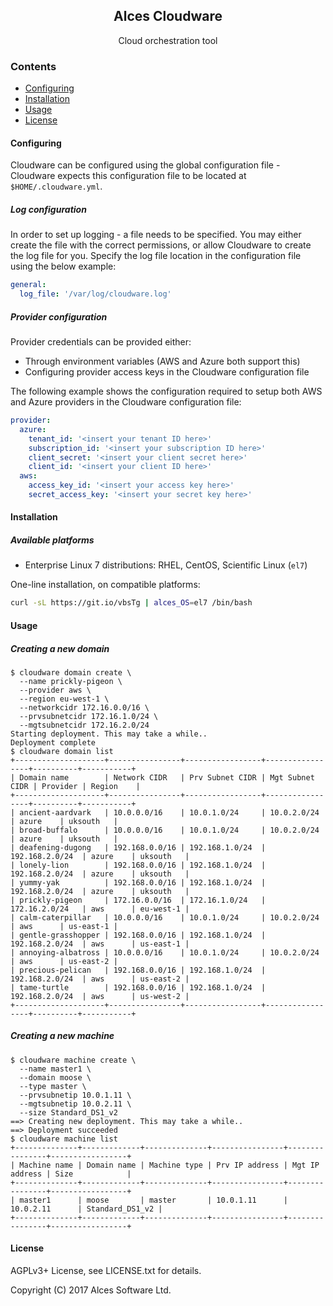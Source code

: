 <div align="center">
    <h2>Alces Cloudware</h2>
    <p align="center">
        <p>Cloud orchestration tool</p>
    </p>
</div>

### Contents
* [Configuring](#configuring)
* [Installation](#installation)
* [Usage](#usage)
* [License](#license)

#### Configuring

Cloudware can be configured using the global configuration file - Cloudware expects this configuration file to be located at `$HOME/.cloudware.yml`.

##### Log configuration

In order to set up logging - a file needs to be specified. You may either create the file with the correct permissions, or allow Cloudware to create the log file for you. Specify the log file location in the configuration file using the below example:

```yaml
general:
  log_file: '/var/log/cloudware.log'
```

##### Provider configuration

Provider credentials can be provided either:

* Through environment variables (AWS and Azure both support this)
* Configuring provider access keys in the Cloudware configuration file

The following example shows the configuration required to setup both AWS and Azure providers in the Cloudware configuration file:

```yaml
provider:
  azure:
    tenant_id: '<insert your tenant ID here>'
    subscription_id: '<insert your subscription ID here>'
    client_secret: '<insert your client secret here>'
    client_id: '<insert your client ID here>'
  aws:
    access_key_id: '<insert your access key here>'
    secret_access_key: '<insert your secret key here>'
```

#### Installation

##### Available platforms

* Enterprise Linux 7 distributions: RHEL, CentOS, Scientific Linux (`el7`)

One-line installation, on compatible platforms:

```bash
curl -sL https://git.io/vbsTg | alces_OS=el7 /bin/bash
```

#### Usage

##### Creating a new domain

```
$ cloudware domain create \
  --name prickly-pigeon \
  --provider aws \
  --region eu-west-1 \
  --networkcidr 172.16.0.0/16 \
  --prvsubnetcidr 172.16.1.0/24 \
  --mgtsubnetcidr 172.16.2.0/24
Starting deployment. This may take a while..
Deployment complete
$ cloudware domain list
+--------------------+----------------+-----------------+-----------------+----------+-----------+
| Domain name        | Network CIDR   | Prv Subnet CIDR | Mgt Subnet CIDR | Provider | Region    |
+--------------------+----------------+-----------------+-----------------+----------+-----------+
| ancient-aardvark   | 10.0.0.0/16    | 10.0.1.0/24     | 10.0.2.0/24     | azure    | uksouth   |
| broad-buffalo      | 10.0.0.0/16    | 10.0.1.0/24     | 10.0.2.0/24     | azure    | uksouth   |
| deafening-dugong   | 192.168.0.0/16 | 192.168.1.0/24  | 192.168.2.0/24  | azure    | uksouth   |
| lonely-lion        | 192.168.0.0/16 | 192.168.1.0/24  | 192.168.2.0/24  | azure    | uksouth   |
| yummy-yak          | 192.168.0.0/16 | 192.168.1.0/24  | 192.168.2.0/24  | azure    | uksouth   |
| prickly-pigeon     | 172.16.0.0/16  | 172.16.1.0/24   | 172.16.2.0/24   | aws      | eu-west-1 |
| calm-caterpillar   | 10.0.0.0/16    | 10.0.1.0/24     | 10.0.2.0/24     | aws      | us-east-1 |
| gentle-grasshopper | 192.168.0.0/16 | 192.168.1.0/24  | 192.168.2.0/24  | aws      | us-east-1 |
| annoying-albatross | 10.0.0.0/16    | 10.0.1.0/24     | 10.0.2.0/24     | aws      | us-east-2 |
| precious-pelican   | 192.168.0.0/16 | 192.168.1.0/24  | 192.168.2.0/24  | aws      | us-east-2 |
| tame-turtle        | 192.168.0.0/16 | 192.168.1.0/24  | 192.168.2.0/24  | aws      | us-west-2 |
+--------------------+----------------+-----------------+-----------------+----------+-----------+
```

##### Creating a new machine

```
$ cloudware machine create \
  --name master1 \
  --domain moose \
  --type master \
  --prvsubnetip 10.0.1.11 \
  --mgtsubnetip 10.0.2.11 \
  --size Standard_DS1_v2
==> Creating new deployment. This may take a while..
==> Deployment succeeded
$ cloudware machine list
+--------------+-------------+--------------+----------------+----------------+-----------------+
| Machine name | Domain name | Machine type | Prv IP address | Mgt IP address | Size            |
+--------------+-------------+--------------+----------------+----------------+-----------------+
| master1      | moose       | master       | 10.0.1.11      | 10.0.2.11      | Standard_DS1_v2 |
+--------------+-------------+--------------+----------------+----------------+-----------------+
```

#### License

AGPLv3+ License, see LICENSE.txt for details.

Copyright (C) 2017 Alces Software Ltd.
